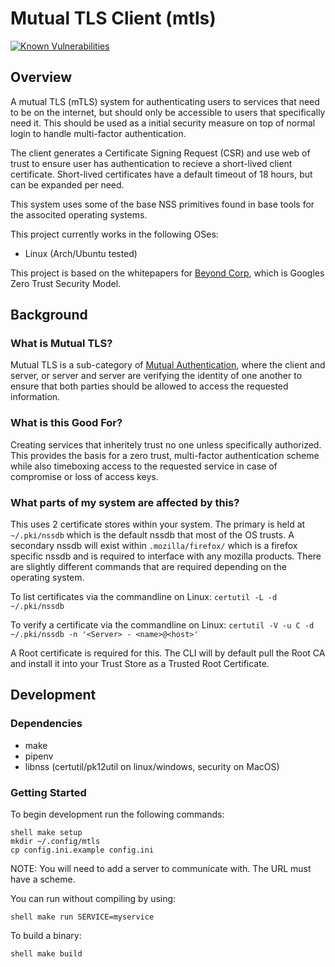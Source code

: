 # Mutual TLS Client (mtls) #

[![Known Vulnerabilities](https://snyk.io/test/github/drGrove/mtls-client/badge.svg)](https://snyk.io/test/github/drGrove/mtls-client)

## Overview ##

A mutual TLS (mTLS) system for authenticating users to services that need to be on the internet, but should only be
accessible to users that specifically need it. This should be used as a initial security measure on top of normal login
to handle multi-factor authentication.

The client generates a Certificate Signing Request (CSR) and use web of trust to ensure user has authentication to
recieve a short-lived client certificate. Short-lived certificates have a default timeout of 18 hours, but can be
expanded per need.

This system uses some of the base NSS primitives found in base tools for the associted operating systems.

This project currently works in the following OSes:

* Linux (Arch/Ubuntu tested)

This project is based on the whitepapers for [Beyond Corp](https://www.beyondcorp.com/), which is Googles Zero Trust
Security Model.

## Background ##

### What is Mutual TLS? ###

Mutual TLS is a sub-category of [Mutual Authentication](https://en.wikipedia.org/wiki/Mutual_authentication), where the
client and server, or server and server are verifying the identity of one another to ensure that both parties should be
allowed to access the requested information.

### What is this Good For? ###

Creating services that inheritely trust no one unless specifically authorized.  This provides the basis for a zero
trust, multi-factor authentication scheme while also timeboxing access to the requested service in case of compromise or
loss of access keys.

### What parts of my system are affected by this? ###

This uses 2 certificate stores within your system. The primary is held at `~/.pki/nssdb` which is the default nssdb that
most of the OS trusts. A secondary nssdb will exist within `.mozilla/firefox/` which is a firefox specific nssdb and is
required to interface with any mozilla products. There are slightly different commands that are required depending on
the operating system.

To list certificates via the commandline on Linux:
`certutil -L -d ~/.pki/nssdb`

To verify a certificate via the commandline on Linux:
`certutil -V -u C -d ~/.pki/nssdb -n '<Server> - <name>@<host>'`

A Root certificate is required for this. The CLI will by default pull the Root CA and install it into your Trust Store
as a Trusted Root Certificate.

## Development ##

### Dependencies ###

* make
* pipenv
* libnss (certutil/pk12util on linux/windows, security on MacOS)

### Getting Started ###

To begin development run the following commands:

```
shell make setup
mkdir ~/.config/mtls
cp config.ini.example config.ini
```

NOTE: You will need to add a server to communicate with. The URL must have a scheme.

You can run without compiling by using:

```
shell make run SERVICE=myservice
```

To build a binary:

```
shell make build
```
